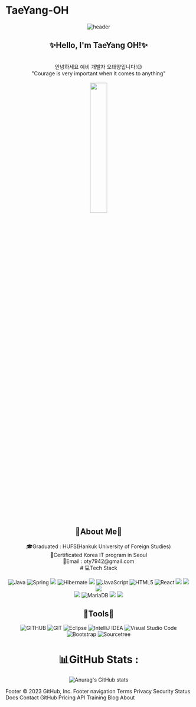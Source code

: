 # TaeYang-OH
<div align="center">

![header](https://capsule-render.vercel.app/api?type=waving&&color=0:EEFF00,100:a82da8&height=200&width=100%&section=header&text=TaeYang_OH&fontSize=50)<br>
<h2>✨Hello, I'm TaeYang OH!✨</h2>

<br>
안녕하세요 예비 개발자 오태양입니다!😍<br>
"Courage is very important when it comes to anything" <br><br>
  
<img src="https://edgio.clien.net/F01/5655906/ddc40a3e3120465c9a4.GIF" width="30%">
<h2>🎈About Me🎈</h2>
🎓Graduated : HUFS(Hankuk University of Foreign Studies)<br>
📜Certificated Korea IT program in Seoul<br>
💌Email : oty7942@gmail.com<br>
# 💻Tech Stack

![Java](https://img.shields.io/badge/java-%23ED8B00.svg?style=flat&logo=java&logoColor=white) 
![Spring](https://img.shields.io/badge/spring-%236DB33F.svg?style=flat&logo=spring&logoColor=white) 
<img src="https://img.shields.io/badge/Spring Boot-%236DB33F?style=flat&logo=Spring Boot&logoColor=white&">
![Hibernate](https://img.shields.io/badge/Hibernate-59666C?style=flat&logo=Hibernate&logoColor=white)
<img src="https://img.shields.io/badge/기술이름-#제외색상번호?style=for-the-badge&logo=![springsecurity-color](https://user-images.githubusercontent.com/115636546/230824473-63f730f3-43ed-4d13-806c-49db85eb0c3b.svg)&logoColor=white">
![JavaScript](https://img.shields.io/badge/javascript-%23323330.svg?style=flat&logo=javascript&logoColor=%23F7DF1E) 
![HTML5](https://img.shields.io/badge/html5-%23E34F26.svg?style=flat&logo=html5&logoColor=white)
![React](https://img.shields.io/badge/react-%2320232a.svg?style=flat&logo=react&logoColor=%2361DAFB)
<img src="https://img.shields.io/badge/CSS3-1572B6?style=flat-square&logo=CSS3&logoColor=white"/></a>
<img src="https://img.shields.io/badge/JavaScript-F7DF1E?style=flat&logo=JavaScript&logoColor=white"/></a>
<img src="https://img.shields.io/badge/jquery-0769AD?style=flat&logo=jquery&logoColor=white"><br>
<img src="https://img.shields.io/badge/MySQL-4479A1?style=flat&logo=MySQL&logoColor=white"/></a>
![MariaDB](https://img.shields.io/badge/MariaDB-003545?style=flat&logo=mariadb&logoColor=white) 
<img src="https://img.shields.io/badge/oracle-F80000?style=flat&logo=oracle&logoColor=white">
<img src="https://img.shields.io/badge/apache tomcat-F8DC75?style=flat&logo=apachetomcat&logoColor=white">
  
  
<h2>🎈Tools🎈</h2>

![GITHUB](https://img.shields.io/badge/github-181717.svg?style=flat&logo=github&logoColor=white)
![GIT](https://img.shields.io/badge/git-F05032.svg?style=flat&logo=git&logoColor=white)
![Eclipse](https://img.shields.io/badge/Eclipse-FE7A16.svg?style=flat&logo=Eclipse&logoColor=white)
![IntelliJ IDEA](https://img.shields.io/badge/IntelliJIDEA-000000.svg?style=flat&logo=intellij-idea&logoColor=white)
![Visual Studio Code](https://img.shields.io/badge/Visual%20Studio%20Code-0078d7.svg?style=flat&logo=visual-studio-code&logoColor=white)
![Bootstrap](https://img.shields.io/badge/bootstrap-%23563D7C.svg?style=flat&logo=bootstrap&logoColor=white)
![Sourcetree](https://img.shields.io/badge/Sourcetree-0052CC.svg?style=flat&logo=Sourcetree&logoColor=white)

# 📊GitHub Stats :
![Anurag's GitHub stats](https://github-readme-stats.vercel.app/api?username=WookCoding&show_icons=true&theme=algolia )
</div>

Footer
© 2023 GitHub, Inc.
Footer navigation
Terms
Privacy
Security
Status
Docs
Contact GitHub
Pricing
API
Training
Blog
About
